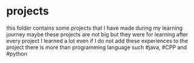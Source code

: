 # projects
this folder contains some projects that I have made during my learning journey  maybe these projects are not big but they were for learning  after every project I learned a lot  even if I do not add these experiences to the project there is more than programming language   such #java, #CPP and #python
